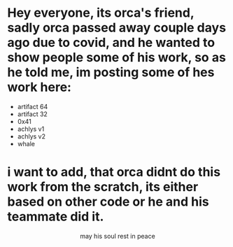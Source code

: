 # Hey everyone, its orca's friend, sadly orca passed away couple days ago due to covid, and he wanted to show people some of his work, so as he told me, im posting some of hes work here:

- artifact 64
- artifact 32
- 0x41
- achlys v1
- achlys v2
- whale


# i want to add, that orca didnt do this work from the scratch, its either based on other code or he and his teammate did it.


<p align="center">
   may his soul rest in peace
</p>

